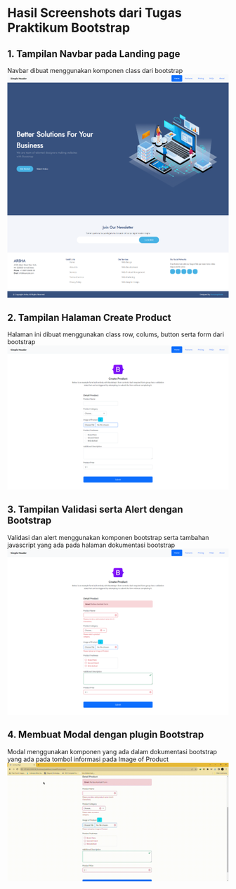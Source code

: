 # Hasil Screenshots dari Tugas Praktikum Bootstrap

## 1. Tampilan Navbar pada Landing page

Navbar dibuat menggunakan komponen class dari bootstrap
![Gambar Halaman Landing Page](https://github.com/cha-chaham/react_charlie-christian-hamdani/blob/bdbbb830510fbacbd4ac81e9a9229fe296c1fbbc/06_Bootstrap/screenshots/06_Bootstrap_Tampilan%20Halaman%20Landing%20Page.png "Gambar Halaman Landing Page")

## 2. Tampilan Halaman Create Product

Halaman ini dibuat menggunakan class row, colums, button serta form dari bootstrap
![Gambar Halaman Create Product](https://github.com/cha-chaham/react_charlie-christian-hamdani/blob/bdbbb830510fbacbd4ac81e9a9229fe296c1fbbc/06_Bootstrap/screenshots/06_Bootstrap_Tampilan%20Halaman%20Create%20Product.png "Gambar Halaman Create Product")

## 3. Tampilan Validasi serta Alert dengan Bootstrap

Validasi dan alert menggunakan komponen bootstrap serta tambahan javascript yang ada pada halaman dokumentasi bootstrap
![Tampilan Validasi dan Alert](https://github.com/cha-chaham/react_charlie-christian-hamdani/blob/bdbbb830510fbacbd4ac81e9a9229fe296c1fbbc/06_Bootstrap/screenshots/06_Bootstrap_Tampilan%20Halaman%20Create%20Product%20Dengan%20Validasi%20dan%20Alert.png "Tampilan Validasi dan Alert")

## 4. Membuat Modal dengan plugin Bootstrap

Modal menggunakan komponen yang ada dalam dokumentasi bootstrap yang ada pada tombol informasi pada Image of Product
![Gambar Modal](https://github.com/cha-chaham/react_charlie-christian-hamdani/blob/bdbbb830510fbacbd4ac81e9a9229fe296c1fbbc/06_Bootstrap/screenshots/06_Bootstrap_Tampilan%20Modal.gif "Gambar Modal")
